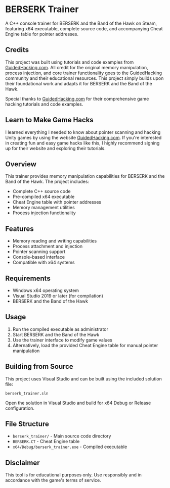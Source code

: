 # BERSERK Trainer

A C++ console trainer for BERSERK and the Band of the Hawk on Steam, featuring x64 executable, complete source code, and accompanying Cheat Engine table for pointer addresses.

## Credits

This project was built using tutorials and code examples from [GuidedHacking.com](https://guidedhacking.com). All credit for the original memory manipulation, process injection, and core trainer functionality goes to the GuidedHacking community and their educational resources. This project simply builds upon their foundational work and adapts it for BERSERK and the Band of the Hawk.

Special thanks to [GuidedHacking.com](https://guidedhacking.com) for their comprehensive game hacking tutorials and code examples.

## Learn to Make Game Hacks

I learned everything I needed to know about pointer scanning and hacking Unity games by using the website [GuidedHacking.com](https://guidedhacking.com). If you're interested in creating fun and easy game hacks like this, I highly recommend signing up for their website and exploring their tutorials.

## Overview

This trainer provides memory manipulation capabilities for BERSERK and the Band of the Hawk. The project includes:

- Complete C++ source code
- Pre-compiled x64 executable
- Cheat Engine table with pointer addresses
- Memory management utilities
- Process injection functionality

## Features

- Memory reading and writing capabilities
- Process attachment and injection
- Pointer scanning support
- Console-based interface
- Compatible with x64 systems

## Requirements

- Windows x64 operating system
- Visual Studio 2019 or later (for compilation)
- BERSERK and the Band of the Hawk

## Usage

1. Run the compiled executable as administrator
2. Start BERSERK and the Band of the Hawk
3. Use the trainer interface to modify game values
4. Alternatively, load the provided Cheat Engine table for manual pointer manipulation

## Building from Source

This project uses Visual Studio and can be built using the included solution file:

```
berserk_trainer.sln
```

Open the solution in Visual Studio and build for x64 Debug or Release configuration.

## File Structure

- `berserk_trainer/` - Main source code directory
- `BERSERK.CT` - Cheat Engine table
- `x64/Debug/berserk_trainer.exe` - Compiled executable

## Disclaimer

This tool is for educational purposes only. Use responsibly and in accordance with the game's terms of service.
